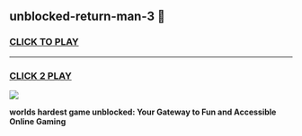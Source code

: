 
## unblocked-return-man-3 👋
<h3>
<a href="https://premium.freeplayer.one?title=unblocked-return-man-3&ref=14F">CLICK TO PLAY</a></h3>
<hr>

<h3>
<a href="https://premium.freeplayer.one?title=unblocked-return-man-3&ref=14F">CLICK 2 PLAY</a>
  
</h3>

<a href="https://premium.freeplayer.one?title=unblocked-return-man-3&ref=12F/"><img src="https://clearcache.store/games.png"></a>


**worlds hardest game unblocked: Your Gateway to Fun and Accessible Online Gaming**
